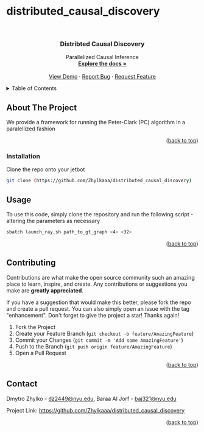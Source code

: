 # distributed_causal_discovery


<!-- PROJECT SHIELDS -->
<!--
*** I'm using markdown "reference style" links for readability.
*** Reference links are enclosed in brackets [ ] instead of parentheses ( ).
*** See the bottom of this document for the declaration of the reference variables
*** for contributors-url, forks-url, etc. This is an optional, concise syntax you may use.
*** https://www.markdownguide.org/basic-syntax/#reference-style-links
-->
<!-- PROJECT LOGO -->
<br />

<h3 align="center">Distribted Causal Discovery</h3>

  <p align="center">
    Parallelized Causal Inference
    <br />
    <a href="https://github.com/Zhylkaaa/distributed_causal_discovery"><strong>Explore the docs »</strong></a>
    <br />
    <br />
    <a href="https://github.com/Zhylkaaa/distributed_causal_discovery">View Demo</a>
    ·
    <a href="https://github.com/Zhylkaaa/distributed_causal_discovery/issues">Report Bug</a>
    ·
    <a href="https://github.com/Zhylkaaa/distributed_causal_discovery/issues">Request Feature</a>
  </p>
</div>



<!-- TABLE OF CONTENTS -->
<details>
  <summary>Table of Contents</summary>
  <ol>
    <li>
      <a href="#about-the-project">About The Project</a>
      <ul>
        <li><a href="#built-with">Built With</a></li>
      </ul>
    </li>
    <li>
      <a href="#getting-started">Getting Started</a>
      <ul>
        <li><a href="#installation">Installation</a></li>
      </ul>
    </li>
    <li><a href="#usage">Usage</a></li>
    <li><a href="#contributing">Contributing</a></li>
    <li><a href="#contact">Contact</a></li>
  </ol>
</details>



<!-- ABOUT THE PROJECT -->
## About The Project
We provide a framework for running the Peter-Clark (PC) algorithm in a paralellized fashion
<p align="right">(<a href="#readme-top">back to top</a>)</p>


### Installation

Clone the repo onto your jetbot
   ```sh
   git clone (https://github.com/Zhylkaaa/distributed_causal_discovery)
   ```

<!-- USAGE EXAMPLES -->
## Usage

To use this code, simply clone the repository and run the following script - altering the parameters as necessary
   ```sh
   sbatch launch_ray.sh path_to_gt_graph <4> <32>
   ```
<p align="right">(<a href="#readme-top">back to top</a>)</p>



<!-- CONTRIBUTING -->
## Contributing

Contributions are what make the open source community such an amazing place to learn, inspire, and create. Any contributions or suggestions you make are **greatly appreciated**.

If you have a suggestion that would make this better, please fork the repo and create a pull request. You can also simply open an issue with the tag "enhancement".
Don't forget to give the project a star! Thanks again!

1. Fork the Project
2. Create your Feature Branch (`git checkout -b feature/AmazingFeature`)
3. Commit your Changes (`git commit -m 'Add some AmazingFeature'`)
4. Push to the Branch (`git push origin feature/AmazingFeature`)
5. Open a Pull Request

<p align="right">(<a href="#readme-top">back to top</a>)</p>



<!-- CONTACT -->
## Contact

Dmytro Zhylko - dz2449@nyu.edu, Baraa Al Jorf - baj321@nyu.edu

Project Link: https://github.com/Zhylkaaa/distributed_causal_discovery

<p align="right">(<a href="#readme-top">back to top</a>)</p>



<!-- MARKDOWN LINKS & IMAGES -->
<!-- https://www.markdownguide.org/basic-syntax/#reference-style-links -->
[contributors-url]: https://github.com/Zhylkaaa/distributed_causal_discovery/graphs/contributers
[contributors-shield]: https://img.shields.io/github/contributors/github_username/repo_name.svg?style=for-the-badge
[forks-shield]: https://img.shields.io/github/forks/BaraaaALJorf/Jetbot_Linefollowing.svg?style=for-the-badge
[forks-url]: https://github.com/BaraaAlJorf/Jetbot_Linefollowing//network/members

